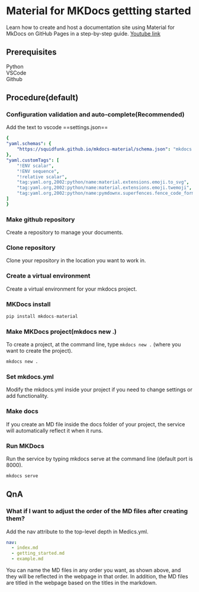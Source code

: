 # Material for MKDocs gettting started

Learn how to create and host a documentation site using Material for MkDocs on GitHub Pages in a step-by-step guide. [Youtube link](https://www.youtube.com/watch?v=Q-YA_dA8C20)

## Prerequisites
Python<br>
VSCode<br>
Github<br>

## Procedure(default)

### Configuration validation and auto-complete(Recommended)
Add the text to vscode ==settings.json==
```yaml
{
"yaml.schemas": {
    "https://squidfunk.github.io/mkdocs-material/schema.json": "mkdocs.yml"
},
"yaml.customTags": [ 
    "!ENV scalar",
    "!ENV sequence",
    "!relative scalar",
    "tag:yaml.org,2002:python/name:material.extensions.emoji.to_svg",
    "tag:yaml.org,2002:python/name:material.extensions.emoji.twemoji",
    "tag:yaml.org,2002:python/name:pymdownx.superfences.fence_code_format"
]
}
```

### Make github repository
Create a repository to manage your documents.

### Clone repository
Clone your repository in the location you want to work in.

### Create a virtual environment
Create a virtual environment for your mkdocs project.

### MKDocs install
```python title="Install material for mkdocs"
pip install mkdocs-material
```

### Make MKDocs project(mkdocs new .)
To create a project, at the command line, type `mkdocs new .` (where you want to create the project).
```bash title="Make MKDocs project"
mkdocs new .
```

### Set mkdocs.yml
Modify the mkdocs.yml inside your project if you need to change settings or add functionality.

### Make docs
If you create an MD file inside the docs folder of your project, the service will automatically reflect it when it runs.

### Run MKDocs 
Run the service by typing mkdocs serve at the command line (default port is 8000).
```bash
mkdocs serve
```

## QnA

### What if I want to adjust the order of the MD files after creating them? 
Add the nav attribute to the top-level depth in Medics.yml.
```yaml title="nav attribute in mkdocs.yml"
nav:
  - index.md 
  - getting_started.md
  - example.md
```
You can name the MD files in any order you want, as shown above, and they will be reflected in the webpage in that order. In addition, the MD files are titled in the webpage based on the titles in the markdown.


